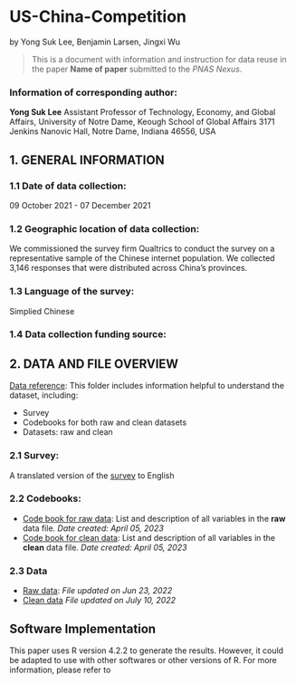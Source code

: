 # US-China-Competition
by
Yong Suk Lee,
Benjamin Larsen,
Jingxi Wu

> This is a document with information and instruction for data reuse in the paper **Name of paper** submitted to the _PNAS Nexus_. 

### Information of corresponding author: 

**Yong Suk Lee**
Assistant Professor of Technology, Economy, and Global Affairs, 
University of Notre Dame, Keough School of Global Affairs
3171 Jenkins Nanovic Hall, Notre Dame, Indiana 46556, USA


## 1. GENERAL INFORMATION


### 1.1 Date of data collection:

09 October 2021 - 07 December 2021

### 1.2 Geographic location of data collection:

We commissioned the survey firm Qualtrics to conduct the survey on a representative sample of the Chinese internet population. We collected 3,146 responses that were distributed across China’s provinces.

### 1.3 Language of the survey:

Simplied Chinese

### 1.4 Data collection funding source: 


## 2. DATA AND FILE OVERVIEW

[Data reference](https://github.com/binhle23/US-China-Competition/tree/main/Data%20reference): This folder includes information helpful to understand the dataset, including: 
- Survey
- Codebooks for both raw and clean datasets
- Datasets: raw and clean

### 2.1 Survey: 

A translated version of the [survey](https://github.com/binhle23/US-China-Competition/blob/main/Data%20reference/Survey.pdf) to English

### 2.2 Codebooks: 
- [Code book for raw data](https://github.com/binhle23/US-China-Competition/blob/main/codebook_raw.pdf): List and description of all variables in the **raw** data file. _Date created: April 05, 2023_
- [Code book for clean data](https://github.com/binhle23/US-China-Competition/blob/main/codebook_clean.pdf): List and description of all variables in the **clean** data file. _Date created: April 05, 2023_


### 2.3 Data

- [Raw data](https://github.com/binhle23/US-China-Competition/blob/main/Data_Raw.csv): _File updated on Jun 23, 2022_
- [Clean data](https://github.com/binhle23/US-China-Competition/blob/main/Data_Clean.csv) _File updated on July 10, 2022_

## Software Implementation

This paper uses R version 4.2.2 to generate the results. However, it could be adapted to use with other softwares or other versions of R. For more information, please refer to 
